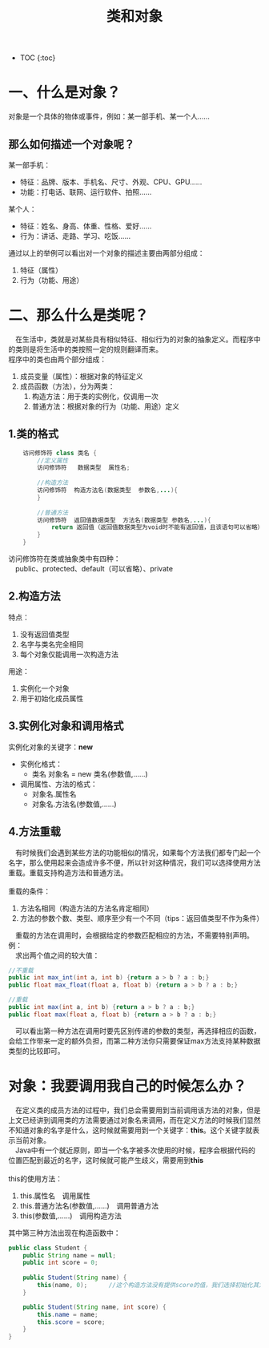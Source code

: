 ﻿---
layout: post
title: 类和对象
tags: Java
categories: tech-Java
---


* TOC 
{:toc}

# 一、什么是对象？
对象是一个具体的物体或事件，例如：某一部手机、某一个人……<br/>

## 那么如何描述一个对象呢？
某一部手机：<br/>
<ul>
	<li>特征：品牌、版本、手机名、尺寸、外观、CPU、GPU……</li>
	<li>功能：打电话、联网、运行软件、拍照……</li>
</ul>
某个人：<br/>
<ul>
	<li>特征：姓名、身高、体重、性格、爱好……</li>
	<li>行为：讲话、走路、学习、吃饭……</li>
</ul>
通过以上的举例可以看出对一个对象的描述主要由两部分组成：<br/>
<ol>
	<li>特征（属性）</li>
	<li>行为（功能、用途）</li>
</ol>

# 二、那么什么是类呢？
&emsp;在生活中，类就是对某些具有相似特征、相似行为的对象的抽象定义。而程序中的类则是将生活中的类按照一定的规则翻译而来。<br/>
程序中的类也由两个部分组成：<br/>
<ol>
<li>成员变量（属性）：根据对象的特征定义</li>
<li>
	成员函数（方法），分为两类：<br/>
	<ol>
		<li>构造方法：用于类的实例化，仅调用一次</li>
		<li>普通方法：根据对象的行为（功能、用途）定义</li>
	</ol>
</li>
</ol>

## 1.类的格式
```java
	访问修饰符 class 类名 {
		//定义属性
		访问修饰符   数据类型  属性名;
		
		//构造方法
		访问修饰符  构造方法名(数据类型  参数名,...){
		}
		
		//普通方法
		访问修饰符  返回值数据类型  方法名(数据类型 参数名,...){
			return 返回值（返回值数据类型为void时不能有返回值，且该语句可以省略）；
		}
	}
```
访问修饰符在类或抽象类中有四种：<br/>
&emsp;public、protected、default（可以省略）、private<br/>

## 2.构造方法
特点：<br/>
<ol>
<li>没有返回值类型</li>
<li>名字与类名完全相同</li>
<li>每个对象仅能调用一次构造方法</li>
</ol>
用途：<br/>
<ol>
<li>实例化一个对象</li>
<li>用于初始化成员属性</li>
</ol>

## 3.实例化对象和调用格式
实例化对象的关键字：**new**<br/>
<ul>
<li>
	实例化格式：<br/>
	<ul>
	<li>类名 对象名 = new 类名(参数值,……)</li>
	</ul>
</li>
<li>
	调用属性、方法的格式：<br/>
	<ul>
	<li>对象名.属性名</li>
	<li>对象名.方法名(参数值,……)</li>
	</ul>
</li>
</ul>

## 4.方法重载
&emsp;有时候我们会遇到某些方法的功能相似的情况，如果每个方法我们都专门起一个名字，那么使用起来会造成许多不便，所以针对这种情况，我们可以选择使用方法重载。重载支持构造方法和普通方法。<br/>
<br/>
重载的条件：<br/>
<ol>
<li>方法名相同（构造方法的方法名肯定相同）</li>
<li>方法的参数个数、类型、顺序至少有一个不同（tips：返回值类型不作为条件）</li>
</ol>
&emsp;重载的方法在调用时，会根据给定的参数匹配相应的方法，不需要特别声明。<br/>
例：<br/>
&emsp;求出两个值之间的较大值：

```java
//不重载
public int max_int(int a, int b) {return a > b ? a : b;}
public float max_float(float a, float b) {return a > b ? a : b;}

//重载
public int max(int a, int b) {return a > b ? a : b;}
public float max(float a, float b) {return a > b ? a : b;}
```
&emsp;可以看出第一种方法在调用时要先区别传递的参数的类型，再选择相应的函数，会给工作带来一定的额外负担，而第二种方法你只需要保证max方法支持某种数据类型的比较即可。<br/>

# 对象：我要调用我自己的时候怎么办？
&emsp;在定义类的成员方法的过程中，我们总会需要用到当前调用该方法的对象，但是上文已经讲到调用类的方法需要通过对象名来调用，而在定义方法的时候我们显然不知道对象的名字是什么，这时候就需要用到一个关键字：**this**。这个关键字就表示当前对象。<br/>
&emsp;Java中有一个就近原则，即当一个名字被多次使用的时候，程序会根据代码的位置匹配到最近的名字，这时候就可能产生歧义，需要用到**this**<br/>
<br/>
this的使用方法：<br/>
<ol>
<li>this.属性名&emsp;调用属性</li>
<li>this.普通方法名(参数值,……)&emsp;调用普通方法</li>
<li>this(参数值,……)&emsp;调用构造方法</li>
</ol>
其中第三种方法出现在构造函数中：

```java
public class Student {
	public String name = null;
	public int score = 0;
	
	public Student(String name) {
		this(name, 0);		//这个构造方法没有提供score的值，我们选择初始化其为0，并通过调用另一个构造函数来实现
	}

	public Student(String name, int score) {
		this.name = name;
		this.score = score;
	}
}
```